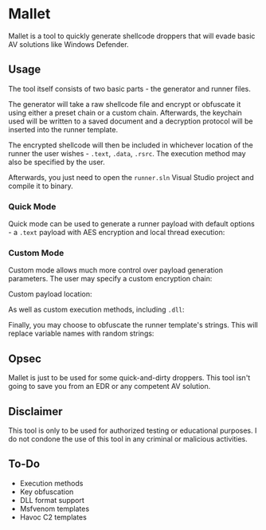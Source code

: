# Mallet
Mallet is a tool to quickly generate shellcode droppers that will evade basic AV solutions like Windows Defender. 

## Usage
The tool itself consists of two basic parts - the generator and runner files. 

The generator will take a raw shellcode file and encrypt or obfuscate it using either a preset chain or a custom chain. Afterwards, the keychain used will be written to a saved document and a decryption protocol will be inserted into the runner template.

The encrypted shellcode will then be included in whichever location of the runner the user wishes - `.text`, `.data`, `.rsrc`. The execution method may also be specified by the user.

Afterwards, you just need to open the `runner.sln` Visual Studio project and compile it to binary.

### Quick Mode
Quick mode can be used to generate a runner payload with default options - a `.text` payload with AES encryption and local thread execution:

### Custom Mode
Custom mode allows much more control over payload generation parameters. The user may specify a custom encryption chain:

Custom payload location:

As well as custom execution methods, including `.dll`:

Finally, you may choose to obfuscate the runner template's strings. This will replace variable names with random strings:

## Opsec
Mallet is just to be used for some quick-and-dirty droppers. This tool isn't going to save you from an EDR or any competent AV solution. 

## Disclaimer
This tool is only to be used for authorized testing or educational purposes. I do not condone the use of this tool in any criminal or malicious activities.

## To-Do
- Execution methods
- Key obfuscation
- DLL format support
- Msfvenom templates
- Havoc C2 templates
